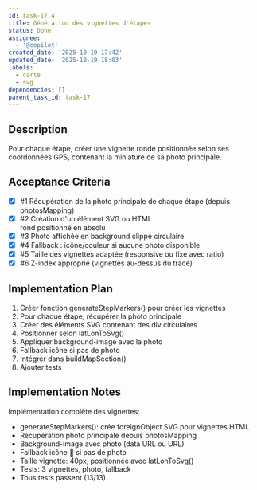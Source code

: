 ```yaml
---
id: task-17.4
title: Génération des vignettes d'étapes
status: Done
assignee:
  - '@copilot'
created_date: '2025-10-19 17:42'
updated_date: '2025-10-19 18:03'
labels:
  - carte
  - svg
dependencies: []
parent_task_id: task-17
---
```


## Description

<!-- SECTION:DESCRIPTION:BEGIN -->
Pour chaque étape, créer une vignette ronde positionnée selon ses coordonnées GPS, contenant la miniature de sa photo principale.
<!-- SECTION:DESCRIPTION:END -->

## Acceptance Criteria
<!-- AC:BEGIN -->
- [x] #1 Récupération de la photo principale de chaque étape (depuis photosMapping)
- [x] #2 Création d'un élément SVG <circle> ou HTML <div> rond positionné en absolu
- [x] #3 Photo affichée en background clippé circulaire
- [x] #4 Fallback : icône/couleur si aucune photo disponible
- [x] #5 Taille des vignettes adaptée (responsive ou fixe avec ratio)
- [x] #6 Z-index approprié (vignettes au-dessus du tracé)
<!-- AC:END -->

## Implementation Plan

<!-- SECTION:PLAN:BEGIN -->
1. Créer fonction generateStepMarkers() pour créer les vignettes
2. Pour chaque étape, récupérer la photo principale
3. Créer des éléments SVG <foreignObject> contenant des div circulaires
4. Positionner selon latLonToSvg()
5. Appliquer background-image avec la photo
6. Fallback icône si pas de photo
7. Intégrer dans buildMapSection()
8. Ajouter tests
<!-- SECTION:PLAN:END -->

## Implementation Notes

<!-- SECTION:NOTES:BEGIN -->
Implémentation complète des vignettes:
- generateStepMarkers(): crée foreignObject SVG pour vignettes HTML
- Récupération photo principale depuis photosMapping
- Background-image avec photo (data URL ou URL)
- Fallback icône 📍 si pas de photo
- Taille vignette: 40px, positionnée avec latLonToSvg()
- Tests: 3 vignettes, photo, fallback
- Tous tests passent (13/13)
<!-- SECTION:NOTES:END -->
